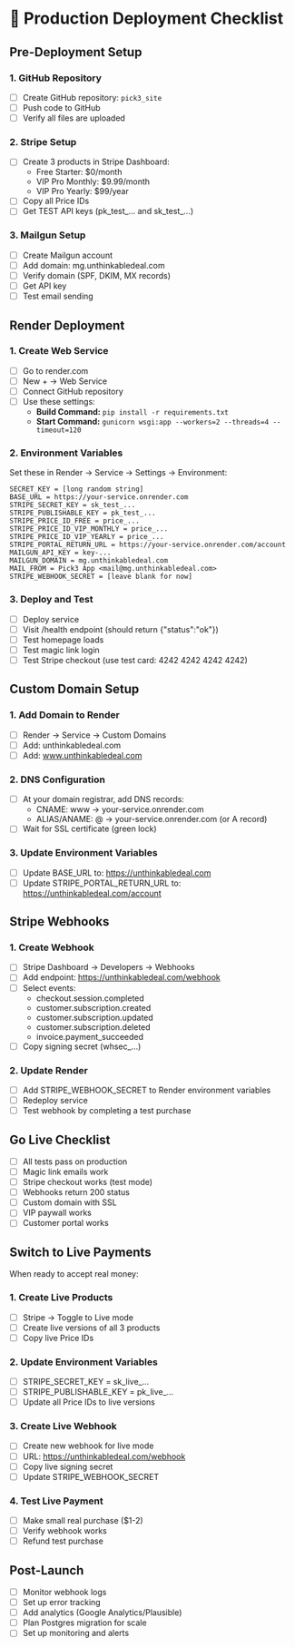 # 🚀 Production Deployment Checklist

## Pre-Deployment Setup

### 1. GitHub Repository
- [ ] Create GitHub repository: `pick3_site`
- [ ] Push code to GitHub
- [ ] Verify all files are uploaded

### 2. Stripe Setup
- [ ] Create 3 products in Stripe Dashboard:
  - Free Starter: $0/month
  - VIP Pro Monthly: $9.99/month  
  - VIP Pro Yearly: $99/year
- [ ] Copy all Price IDs
- [ ] Get TEST API keys (pk_test_... and sk_test_...)

### 3. Mailgun Setup
- [ ] Create Mailgun account
- [ ] Add domain: mg.unthinkabledeal.com
- [ ] Verify domain (SPF, DKIM, MX records)
- [ ] Get API key
- [ ] Test email sending

## Render Deployment

### 1. Create Web Service
- [ ] Go to render.com
- [ ] New + → Web Service
- [ ] Connect GitHub repository
- [ ] Use these settings:
  - **Build Command:** `pip install -r requirements.txt`
  - **Start Command:** `gunicorn wsgi:app --workers=2 --threads=4 --timeout=120`

### 2. Environment Variables
Set these in Render → Service → Settings → Environment:

```
SECRET_KEY = [long random string]
BASE_URL = https://your-service.onrender.com
STRIPE_SECRET_KEY = sk_test_...
STRIPE_PUBLISHABLE_KEY = pk_test_...
STRIPE_PRICE_ID_FREE = price_...
STRIPE_PRICE_ID_VIP_MONTHLY = price_...
STRIPE_PRICE_ID_VIP_YEARLY = price_...
STRIPE_PORTAL_RETURN_URL = https://your-service.onrender.com/account
MAILGUN_API_KEY = key-...
MAILGUN_DOMAIN = mg.unthinkabledeal.com
MAIL_FROM = Pick3 App <mail@mg.unthinkabledeal.com>
STRIPE_WEBHOOK_SECRET = [leave blank for now]
```

### 3. Deploy and Test
- [ ] Deploy service
- [ ] Visit /health endpoint (should return {"status":"ok"})
- [ ] Test homepage loads
- [ ] Test magic link login
- [ ] Test Stripe checkout (use test card: 4242 4242 4242 4242)

## Custom Domain Setup

### 1. Add Domain to Render
- [ ] Render → Service → Custom Domains
- [ ] Add: unthinkabledeal.com
- [ ] Add: www.unthinkabledeal.com

### 2. DNS Configuration
- [ ] At your domain registrar, add DNS records:
  - CNAME: www → your-service.onrender.com
  - ALIAS/ANAME: @ → your-service.onrender.com (or A record)
- [ ] Wait for SSL certificate (green lock)

### 3. Update Environment Variables
- [ ] Update BASE_URL to: https://unthinkabledeal.com
- [ ] Update STRIPE_PORTAL_RETURN_URL to: https://unthinkabledeal.com/account

## Stripe Webhooks

### 1. Create Webhook
- [ ] Stripe Dashboard → Developers → Webhooks
- [ ] Add endpoint: https://unthinkabledeal.com/webhook
- [ ] Select events:
  - checkout.session.completed
  - customer.subscription.created
  - customer.subscription.updated
  - customer.subscription.deleted
  - invoice.payment_succeeded
- [ ] Copy signing secret (whsec_...)

### 2. Update Render
- [ ] Add STRIPE_WEBHOOK_SECRET to Render environment variables
- [ ] Redeploy service
- [ ] Test webhook by completing a test purchase

## Go Live Checklist

- [ ] All tests pass on production
- [ ] Magic link emails work
- [ ] Stripe checkout works (test mode)
- [ ] Webhooks return 200 status
- [ ] Custom domain with SSL
- [ ] VIP paywall works
- [ ] Customer portal works

## Switch to Live Payments

When ready to accept real money:

### 1. Create Live Products
- [ ] Stripe → Toggle to Live mode
- [ ] Create live versions of all 3 products
- [ ] Copy live Price IDs

### 2. Update Environment Variables
- [ ] STRIPE_SECRET_KEY = sk_live_...
- [ ] STRIPE_PUBLISHABLE_KEY = pk_live_...
- [ ] Update all Price IDs to live versions

### 3. Create Live Webhook
- [ ] Create new webhook for live mode
- [ ] URL: https://unthinkabledeal.com/webhook
- [ ] Copy live signing secret
- [ ] Update STRIPE_WEBHOOK_SECRET

### 4. Test Live Payment
- [ ] Make small real purchase ($1-2)
- [ ] Verify webhook works
- [ ] Refund test purchase

## Post-Launch

- [ ] Monitor webhook logs
- [ ] Set up error tracking
- [ ] Add analytics (Google Analytics/Plausible)
- [ ] Plan Postgres migration for scale
- [ ] Set up monitoring and alerts
